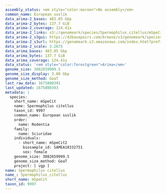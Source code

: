 ```yaml
---
assembly_status: <em style="color:maroon">No assembly</em>
common_name: European suslik
data_arima-2_bases: 483.05 Gbp
data_arima-2_bytes: 137.7 GiB
data_arima-2_coverage: 124.41x
data_arima-2_links: s3://genomeark/species/Spermophilus_citellus/mSpeCit2/genomic_data/arima/<br>
data_arima-2_s3gui: https://42basepairs.com/browse/s3/genomeark/species/Spermophilus_citellus/mSpeCit2/genomic_data/arima/
data_arima-2_s3url: https://genomeark.s3.amazonaws.com/index.html?prefix=species/Spermophilus_citellus/mSpeCit2/genomic_data/arima/
data_arima-2_scale: 3.2675
data_arima_bases: 483.05 Gbp
data_arima_bytes: 137.7 GiB
data_arima_coverage: 124.41x
data_status: '<em style="color:forestgreen">Arima</em>'
genome_size: 3882659999.5
genome_size_display: 3.88 Gbp
genome_size_method: GoaT
last_raw_data: 1675880391
last_updated: 1675880393
metadata: |
  species:
    short_name: mSpeCit
    name: Spermophilus citellus
    taxon_id: 9997
    common_name: European suslik
    order:
      name: Rodentia
    family:
      name: Sciuridae
    individuals:
      - short_name: mSpeCit2
        biosample_id: SAMEA10332751
        sex: female
    genome_size: 3882659999.5
    genome_size_method: GoaT
    project: [ vgp ]
name: Spermophilus citellus
name_: Spermophilus_citellus
short_name: mSpeCit
taxon_id: 9997
---
```

